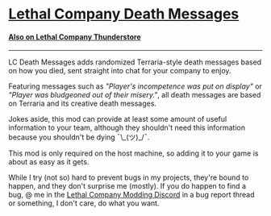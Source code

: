 # [Lethal Company Death Messages](https://github.com/ASPNyan/LCDeathMessages)
#### [Also on Lethal Company Thunderstore](https://thunderstore.io/c/lethal-company/p/ASPNyan/Death_Messages/)

---
LC Death Messages adds randomized Terraria-style death messages based on how you died, sent straight into chat for your
company to enjoy.

Featuring messages such as *"Player's incompetence was put on display"* or *"Player was bludgeoned out of their misery."*,
all death messages are based on Terraria and its creative death messages.

Jokes aside, this mod can provide at least some amount of useful information to your team, although they shouldn't need
this information because you shouldn't be dying ¯\\\_(ツ)\_/¯.

This mod is only required on the host machine, so adding it to your game is about as easy as it gets.

While I try (not so) hard to prevent bugs in my projects, they're bound to happen, and they don't surprise me (mostly).
If you do happen to find a bug, @ me in the [Lethal Company Modding Discord](https://discord.gg/XeyYqRdRGC) in a bug
report thread or something, I don't care, do what you want.